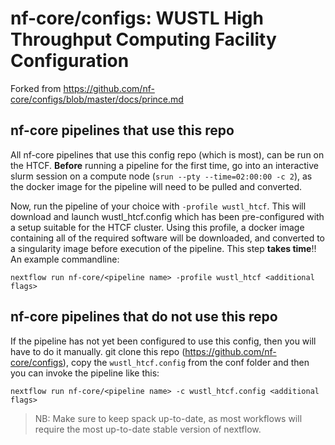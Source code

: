 # nf-core/configs: WUSTL High Throughput Computing Facility Configuration

Forked from https://github.com/nf-core/configs/blob/master/docs/prince.md

## nf-core pipelines that use this repo

All nf-core pipelines that use this config repo (which is most), can be run on the HTCF. **Before** running a pipeline for the first time, go into an interactive slurm session on a compute node (`srun --pty --time=02:00:00 -c 2`), as the docker image for the pipeline will need to be pulled and converted.

Now, run the pipeline of your choice with `-profile wustl_htcf`. This will download and launch wustl_htcf.config which has been pre-configured with a setup suitable for the HTCF cluster. Using this profile, a docker image containing all of the required software will be downloaded, and converted to a singularity image before execution of the pipeline. This step **takes time**!!
An example commandline:

`nextflow run nf-core/<pipeline name> -profile wustl_htcf <additional flags>`

## nf-core pipelines that do not use this repo

If the pipeline has not yet been configured to use this config, then you will have to do it manually.
git clone this repo (https://github.com/nf-core/configs), copy the `wustl_htcf.config` from the conf folder and then you can invoke the pipeline like this:

`nextflow run nf-core/<pipeline name> -c wustl_htcf.config <additional flags>`

> NB: Make sure to keep spack up-to-date, as most workflows will require the most up-to-date stable version of nextflow.

